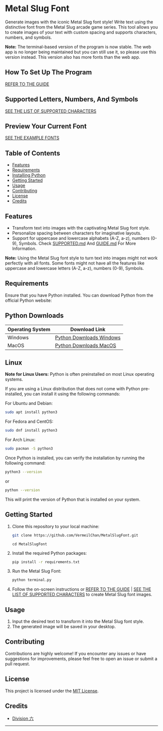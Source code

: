 # Metal Slug Font

Generate images with the iconic Metal Slug font style! Write text using the distinctive font from the Metal Slug arcade game series. This tool allows you to create images of your text with custom spacing and supports characters, numbers, and symbols.

**Note:** The terminal-based version of the program is now stable. The web app is no longer being maintained but you can still use it, so please use this version instead. This version also has more fonts than the web app.

## How To Set Up The Program

[REFER TO THE GUIDE](GUIDE.md)

## Supported Letters, Numbers, And Symbols

[SEE THE LIST OF SUPPORTED CHARACTERS](SUPPORTED.md)

## Preview Your Current Font

[SEE THE EXAMPLE FONTS](EXAMPLE.md)

## Table of Contents
- [Features](#features)
- [Requirements](#requirements)
- [Installing Python](#python-downloads)
- [Getting Started](#getting-started)
- [Usage](#usage)
- [Contributing](#contributing)
- [License](#license)
- [Credits](#credits)

## Features

- Transform text into images with the captivating Metal Slug font style.
- Personalize spacing between characters for imaginative layouts.
- Support for uppercase and lowercase alphabets (A-Z, a-z), numbers (0-9), Symbols. 
Check [SUPPORTED.md](SUPPORTED.md) And [GUIDE.md](GUIDE.md) For More Information.

**Note:** Using the Metal Slug font style to turn text into images might not work perfectly with all fonts. Some fonts might not have all the features like uppercase and lowercase letters (A-Z, a-z), numbers (0-9), Symbols.

## Requirements

Ensure that you have Python installed. You can download Python from the official Python website:

## Python Downloads

| Operating System | Download Link                                                                    |
|------------------|----------------------------------------------------------------------------------|
| Windows          | [Python Downloads Windows](https://www.python.org/downloads/)                    |
| MacOS            | [Python Downloads MacOS](https://www.python.org/downloads/)                      |

## Linux

**Note for Linux Users:**
Python is often preinstalled on most Linux operating systems.

If you are using a Linux distribution that does not come with Python pre-installed, you can install it using the following commands:

For Ubuntu and Debian:
```bash
sudo apt install python3
```
For Fedora and CentOS:
```bash
sudo dnf install python3
```
For Arch Linux:
```bash
sudo pacman -S python3
```
Once Python is installed, you can verify the installation by running the following command:
```bash
python3 --version
```
or
```bash
python --version
```
This will print the version of Python that is installed on your system.

## Getting Started

1. Clone this repository to your local machine:

   ```bash
   git clone https://github.com/VermeilChan/MetalSlugFont.git
   ```
   ```
   cd MetalSlugFont
   ```

2. Install the required Python packages:

   ```bash
   pip install -r requirements.txt
   ```

3. Run the Metal Slug Font:

   ```bash
   python terminal.py
   ```

4. Follow the on-screen instructions or [REFER TO THE GUIDE](GUIDE.md) | [SEE THE LIST OF SUPPORTED CHARACTERS](SUPPORTED.md) to create Metal Slug font images.

## Usage

1. Input the desired text to transform it into the Metal Slug font style.
2. The generated image will be saved in your desktop.

## Contributing

Contributions are highly welcome! If you encounter any issues or have suggestions for improvements, please feel free to open an issue or submit a pull request.

## License

This project is licensed under the [MIT License](LICENSE).

## Credits

- [Division 六](https://6th-divisions-den.com/)

---
